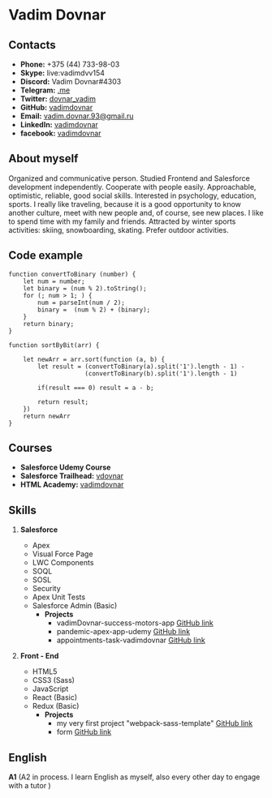 # **Vadim Dovnar**
## **Contacts**

* **Phone:** +375 (44) 733-98-03
* **Skype:** live:vadimdvv154
* **Discord:** Vadim Dovnar#4303
* **Telegram:** [.me](https://t.me/vadimdovnar)
* **Twitter:** [dovnar_vadim](https://twitter.com/dovnar_vadim)
* **GitHub:** [vadimdovnar](https://github.com/vadimdovnar)
* **Email:** vadim.dovnar.93@gmail.ru
* **LinkedIn:** [vadimdovnar](https://www.linkedin.com/in/vadimdovnar)
* **facebook:** [vadimdovnar](https://www.facebook.com/profile.php?id=100015330672443)

## **About myself**

Organized and communicative person. Studied Frontend and Salesforce development independently.  Cooperate with people easily. Approachable, optimistic, reliable, good social skills. Interested in psychology, education, sports. I really like traveling, because it is a good opportunity to know another culture, meet with new people and, of course, see new places. I like to spend time with my family and friends. Attracted by winter sports activities: skiing, snowboarding, skating. Prefer outdoor activities.

## **Code example**

```
function convertToBinary (number) {
    let num = number;
    let binary = (num % 2).toString();
    for (; num > 1; ) {
        num = parseInt(num / 2);
        binary =  (num % 2) + (binary);
    }
    return binary;
}

function sortByBit(arr) {
    
    let newArr = arr.sort(function (a, b) {
        let result = (convertToBinary(a).split('1').length - 1) - 
                     (convertToBinary(b).split('1').length - 1)

        if(result === 0) result = a - b;

        return result;
    })
    return newArr
}
```

## **Courses**

* **Salesforce Udemy Course** 
* **Salesforce Trailhead:** [vdovnar](https://trailblazer.me/id/vdovnar)
* **HTML Academy:** [vadimdovnar](https://htmlacademy.ru/profile/vadimdovnar)

## **Skills**

1. **Salesforce**
    * Apex
    * Visual Force Page
    * LWC Components
    * SOQL
    * SOSL
    * Security
    * Apex Unit Tests
    * Salesforce Admin (Basic)
        * **Projects**
            * vadimDovnar-success-motors-app [GitHub link](https://github.com/vadimdovnar/vadimDovnar-success-motors-app.git)
            * pandemic-apex-app-udemy [GitHub link](https://github.com/vadimdovnar/pandemic-apex-app-udemy.git)
            * appointments-task-vadimdovnar [GitHub link](https://github.com/vadimdovnar/appointments-task-vadimdovnar.git)

2. **Front - End**
    * HTML5
    * CSS3 (Sass)
    * JavaScript
    * React (Basic)
    * Redux (Basic)
        * **Projects**
            * my very first project "webpack-sass-template" [GitHub link](https://github.com/vadimdovnar/webpack-sass-template.git)
            * form [GitHub link](https://github.com/vadimdovnar/form.git)


    
## **English**

**A1** (A2 in process. I learn English as myself, also every other day to engage with a tutor )